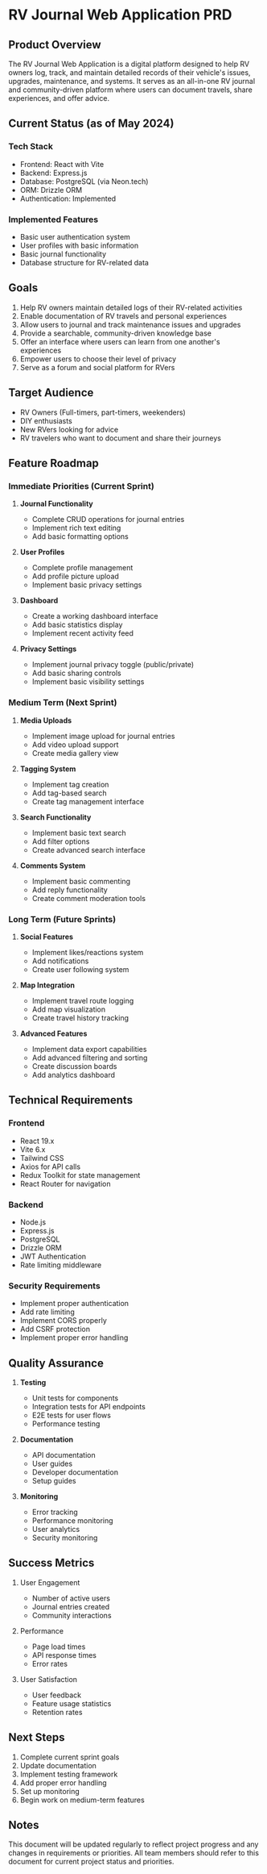 # RV Journal Web Application PRD

## Product Overview

The RV Journal Web Application is a digital platform designed to help RV owners log, track, and maintain detailed records of their vehicle's issues, upgrades, maintenance, and systems. It serves as an all-in-one RV journal and community-driven platform where users can document travels, share experiences, and offer advice.

## Current Status (as of May 2024)

### Tech Stack
- Frontend: React with Vite
- Backend: Express.js
- Database: PostgreSQL (via Neon.tech)
- ORM: Drizzle ORM
- Authentication: Implemented

### Implemented Features
- Basic user authentication system
- User profiles with basic information
- Basic journal functionality
- Database structure for RV-related data

## Goals

1. Help RV owners maintain detailed logs of their RV-related activities
2. Enable documentation of RV travels and personal experiences
3. Allow users to journal and track maintenance issues and upgrades
4. Provide a searchable, community-driven knowledge base
5. Offer an interface where users can learn from one another's experiences
6. Empower users to choose their level of privacy
7. Serve as a forum and social platform for RVers

## Target Audience

- RV Owners (Full-timers, part-timers, weekenders)
- DIY enthusiasts
- New RVers looking for advice
- RV travelers who want to document and share their journeys

## Feature Roadmap

### Immediate Priorities (Current Sprint)

1. **Journal Functionality**
   - Complete CRUD operations for journal entries
   - Implement rich text editing
   - Add basic formatting options

2. **User Profiles**
   - Complete profile management
   - Add profile picture upload
   - Implement basic privacy settings

3. **Dashboard**
   - Create a working dashboard interface
   - Add basic statistics display
   - Implement recent activity feed

4. **Privacy Settings**
   - Implement journal privacy toggle (public/private)
   - Add basic sharing controls
   - Implement basic visibility settings

### Medium Term (Next Sprint)

1. **Media Uploads**
   - Implement image upload for journal entries
   - Add video upload support
   - Create media gallery view

2. **Tagging System**
   - Implement tag creation
   - Add tag-based search
   - Create tag management interface

3. **Search Functionality**
   - Implement basic text search
   - Add filter options
   - Create advanced search interface

4. **Comments System**
   - Implement basic commenting
   - Add reply functionality
   - Create comment moderation tools

### Long Term (Future Sprints)

1. **Social Features**
   - Implement likes/reactions system
   - Add notifications
   - Create user following system

2. **Map Integration**
   - Implement travel route logging
   - Add map visualization
   - Create travel history tracking

3. **Advanced Features**
   - Implement data export capabilities
   - Add advanced filtering and sorting
   - Create discussion boards
   - Add analytics dashboard

## Technical Requirements

### Frontend
- React 19.x
- Vite 6.x
- Tailwind CSS
- Axios for API calls
- Redux Toolkit for state management
- React Router for navigation

### Backend
- Node.js
- Express.js
- PostgreSQL
- Drizzle ORM
- JWT Authentication
- Rate limiting middleware

### Security Requirements
- Implement proper authentication
- Add rate limiting
- Implement CORS properly
- Add CSRF protection
- Implement proper error handling

## Quality Assurance

1. **Testing**
   - Unit tests for components
   - Integration tests for API endpoints
   - E2E tests for user flows
   - Performance testing

2. **Documentation**
   - API documentation
   - User guides
   - Developer documentation
   - Setup guides

3. **Monitoring**
   - Error tracking
   - Performance monitoring
   - User analytics
   - Security monitoring

## Success Metrics

1. User Engagement
   - Number of active users
   - Journal entries created
   - Community interactions

2. Performance
   - Page load times
   - API response times
   - Error rates

3. User Satisfaction
   - User feedback
   - Feature usage statistics
   - Retention rates

## Next Steps

1. Complete current sprint goals
2. Update documentation
3. Implement testing framework
4. Add proper error handling
5. Set up monitoring
6. Begin work on medium-term features

## Notes

This document will be updated regularly to reflect project progress and any changes in requirements or priorities. All team members should refer to this document for current project status and priorities.
